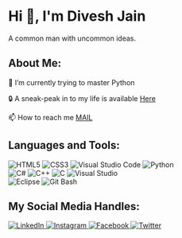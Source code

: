 <!DOCTYPE html>
<html lang="en">
<head>
    <meta charset="UTF-8">
    <meta name="viewport" content="width=device-width, initial-scale=1.0">
    
</head>
<body>
    <div class="header">
        <h1>Hi <span>👋</span>, I'm Divesh Jain</h1>
    </div>
    <div class="description">
        A common man with uncommon ideas.
    </div>
    <div class="content">
        <div class="about-me">
            <h2>About Me:</h2>
            <p>🌱 I’m currently trying to master <span>Python</span></p>
            <p>🔒 A sneak-peak in to my life is available <a href="https://64808c7b41d21.site123.me/">Here</a></p>
            <p>📫 How to reach me <a href="mailto:diveshjain745@gmail.com">MAIL</a></p>
            <div class="tools">
                <h2>Languages and Tools:</h2>
                <div>
                    <img src="https://img.shields.io/badge/HTML5-E34F26?style=for-the-badge&logo=html5&logoColor=white" alt="HTML5"/>
                    <img src="https://img.shields.io/badge/CSS3-1572B6?style=for-the-badge&logo=css3&logoColor=white" alt="CSS3"/>
                    <img src="https://img.shields.io/badge/Visual_Studio_Code-0078D4?style=for-the-badge&logo=visual-studio-code&logoColor=white" alt="Visual Studio Code"/>
                    <img src="https://img.shields.io/badge/Python-3776AB?style=for-the-badge&logo=python&logoColor=white" alt="Python"/>
                </div>
                <div>
                    <img src="https://img.shields.io/badge/C%23-239120?style=for-the-badge&logo=c-sharp&logoColor=white" alt="C#"/>
                    <img src="https://img.shields.io/badge/C++-00599C?style=for-the-badge&logo=cplusplus&logoColor=white" alt="C++"/>
                    <img src="https://img.shields.io/badge/C-A8B9CC?style=for-the-badge&logo=c&logoColor=white" alt="C"/>
                    <img src="https://img.shields.io/badge/Visual_Studio-5C2D91?style=for-the-badge&logo=visual-studio&logoColor=white" alt="Visual Studio"/>
                </div>
                <div>
                    <img src="https://img.shields.io/badge/Eclipse-2C2255?style=for-the-badge&logo=eclipse&logoColor=white" alt="Eclipse"/>
                    <img src="https://img.shields.io/badge/Git_Bash-4EAA25?style=for-the-badge&logo=gnu-bash&logoColor=white" alt="Git Bash"/>
                </div>
            </div>
        </div> 
    </div>
    <div class="social-media">
        <h2>My Social Media Handles:</h2>
        <a href="https://www.linkedin.com/in/divesh-jain-72a879202/">
            <img src="https://img.shields.io/badge/LinkedIn-0077B5?style=for-the-badge&logo=linkedin&logoColor=white" alt="LinkedIn"/>
        </a>
        <a href="https://www.instagram.com/itzzz_divesh?igsh=aXZ4Y3FzN256Y3du">
            <img src="https://img.shields.io/badge/Instagram-E4405F?style=for-the-badge&logo=instagram&logoColor=white" alt="Instagram"/>
        </a>
        <a href="https://www.facebook.com/imdiveshjain?mibextid=ZbWKwL">
            <img src="https://img.shields.io/badge/Facebook-1877F2?style=for-the-badge&logo=facebook&logoColor=white" alt="Facebook"/>
        </a>
        <a href="https://x.com/imdiveshjain?t=sKkixrV7T_GqgVK3hQwSfg&s=09">
            <img src="https://img.shields.io/badge/Twitter-1DA1F2?style=for-the-badge&logo=twitter&logoColor=white" alt="Twitter"/>
        </a>
    </div>
</body>
</html>



<!---
imdiveshjain/imdiveshjain is a ✨ special ✨ repository because its `README.md` (this file) appears on your GitHub profile.
You can click the Preview link to take a look at your changes.
--->
